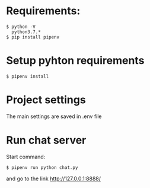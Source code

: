 # Requirements:


```commandline
$ python -V
  python3.7.*
$ pip install pipenv
```


# Setup pyhton requirements

```commandline
$ pipenv install
```

# Project settings
The main settings are saved in .env file

# Run chat server

Start command:
```commandline
$ pipenv run python chat.py
```

and go to the link http://127.0.0.1:8888/


